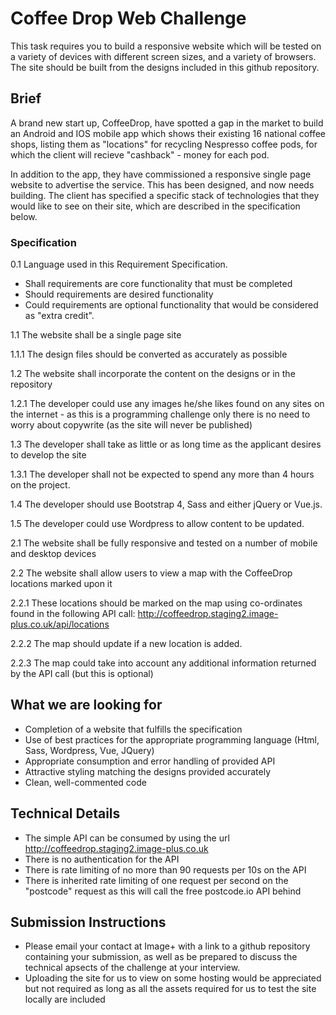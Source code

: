 # Coffee Drop Web Challenge
This task requires you to build a responsive website which will be tested on a variety of devices with different screen sizes, and a variety of browsers. The site should be built from the designs included in this github repository.
 
## Brief
A brand new start up, CoffeeDrop, have spotted a gap in the market to build an Android and IOS mobile app which shows their existing 16 national coffee shops, listing them as "locations" for recycling Nespresso coffee pods, for which the client will recieve "cashback" - money for each pod.

In addition to the app, they have commissioned a responsive single page website to advertise the service. This has been designed, and now needs building. The client has specified a specific stack of technologies that they would like to see on their site, which are described in the specification below.


### Specification 
0.1 Language used in this Requirement Specification.
   - Shall requirements are core functionality that must be completed
   - Should requirements are desired functionality 
   - Could requirements are optional functionality that would be considered as "extra credit".

1.1 The website shall be a single page site

1.1.1 The design files should be converted as accurately as possible

1.2 The website shall incorporate the content on the designs or in the repository

1.2.1 The developer could use any images he/she likes found on any sites on the internet - as this is a programming challenge only there is no need to worry about copywrite (as the site will never be published)

1.3 The developer shall take as little or as long time as the applicant desires to develop the site

1.3.1 The developer shall not be expected to spend any more than 4 hours on the project.

1.4 The developer should use Bootstrap 4, Sass and either jQuery or Vue.js.

1.5 The developer could use Wordpress to allow content to be updated.


2.1 The website shall be fully responsive and tested on a number of mobile and desktop devices

2.2 The website shall allow users to view a map with the CoffeeDrop locations marked upon it

2.2.1 These locations should be marked on the map using co-ordinates found in the following API call: http://coffeedrop.staging2.image-plus.co.uk/api/locations

2.2.2 The map should update if a new location is added.

2.2.3 The map could take into account any additional information returned by the API call (but this is optional)
 
## What we are looking for
 - Completion of a website that fulfills the specification
 - Use of best practices for the appropriate programming language (Html, Sass, Wordpress, Vue, JQuery)
 - Appropriate consumption and error handling of provided API
 - Attractive styling matching the designs provided accurately
 - Clean, well-commented code 

 
## Technical Details
- The simple API can be consumed by using the url http://coffeedrop.staging2.image-plus.co.uk
- There is no authentication for the API
- There is rate limiting of no more than 90 requests per 10s on the API
- There is inherited rate limiting of one request per second on the "postcode" request as this will call the free postcode.io API behind 

 
 ## Submission Instructions
  - Please email your contact at Image+ with a link to a github repository containing your submission, as well as be prepared to discuss the technical apsects of the challenge at your interview.
  - Uploading the site for us to view on some hosting would be appreciated but not required as long as all the assets required for us to test the site locally are included
